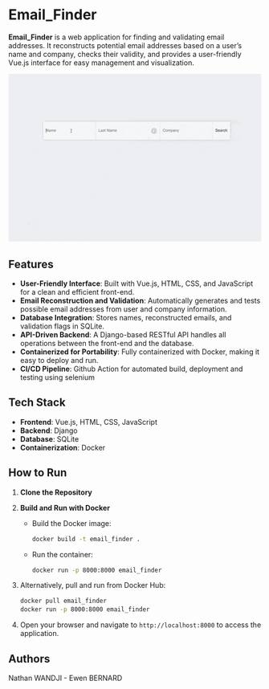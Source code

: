 # Email_Finder  

**Email_Finder** is a web application for finding and validating email addresses. It reconstructs potential email addresses based on a user’s name and company, checks their validity, and provides a user-friendly Vue.js interface for easy management and visualization.  

![](https://github.com/EwenBernard/Email_Finder/blob/main/demo_gif.gif)

## Features  
- **User-Friendly Interface**: Built with Vue.js, HTML, CSS, and JavaScript for a clean and efficient front-end.  
- **Email Reconstruction and Validation**: Automatically generates and tests possible email addresses from user and company information.  
- **Database Integration**: Stores names, reconstructed emails, and validation flags in SQLite.  
- **API-Driven Backend**: A Django-based RESTful API handles all operations between the front-end and the database.  
- **Containerized for Portability**: Fully containerized with Docker, making it easy to deploy and run.
- **CI/CD Pipeline**: Github Action for automated build, deployment and testing using selenium

## Tech Stack  
- **Frontend**: Vue.js, HTML, CSS, JavaScript  
- **Backend**: Django  
- **Database**: SQLite  
- **Containerization**: Docker

## How to Run  
1. **Clone the Repository**  

2. **Build and Run with Docker**  
   - Build the Docker image:  
     ```bash  
     docker build -t email_finder .  
     ```  
   - Run the container:  
     ```bash  
     docker run -p 8000:8000 email_finder  
     ```  

3. Alternatively, pull and run from Docker Hub:  
   ```bash  
   docker pull email_finder  
   docker run -p 8000:8000 email_finder  
   ```  

4. Open your browser and navigate to `http://localhost:8000` to access the application.  

## Authors  
Nathan WANDJI - Ewen BERNARD




